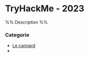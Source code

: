# TryHackMe - 2023


%% Description %%

### Categorie

- [Le cannard](obsidian://open?vault=Writeup&file=2023%2FTryHackMe%2FLe%20cannard)
- 






